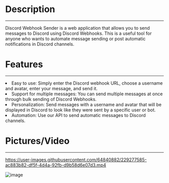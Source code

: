 <h1>Description</h1>
<hr>
Discord Webhook Sender is a web application that allows you to send messages to Discord using Discord Webhooks. This is a useful tool for anyone who wants to automate message sending or post automatic notifications in Discord channels.
<h1>Features</h1>
<hr>
<li>Easy to use: Simply enter the Discord webhook URL, choose a username and avatar, enter your message, and send it.</li>
<li>Support for multiple messages: You can send multiple messages at once through bulk sending of Discord Webhooks.</li>
<li>Personalization: Send messages with a username and avatar that will be displayed in Discord to look like they were sent by a specific user or bot.</li>
<li>Automation: Use our API to send automatic messages to Discord channels.</li>
<h1>Pictures/Video</h1>
<hr>


https://user-images.githubusercontent.com/64840882/229277585-ac883b82-df5f-4d4a-92fb-d9b58d6e07d3.mp4

![image](https://user-images.githubusercontent.com/64840882/229277594-80246eb4-715d-4f58-b2f4-b4dd94a29e26.png)
